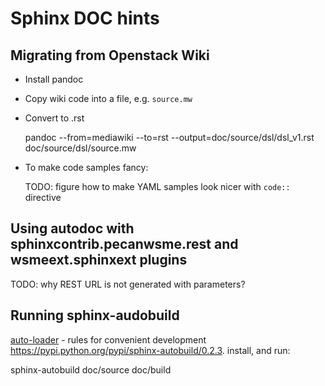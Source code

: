 # Sphinx DOC hints

## Migrating from Openstack Wiki

* Install pandoc
* Copy wiki code into a file, e.g. `source.mw`
* Convert to .rst

  pandoc --from=mediawiki --to=rst --output=doc/source/dsl/dsl_v1.rst doc/source/dsl/source.mw 

* To make code samples fancy: 
  
  TODO: figure how to make YAML samples look nicer with `code::` directive

## Using autodoc with sphinxcontrib.pecanwsme.rest and wsmeext.sphinxext plugins

  TODO: why REST URL is not generated with parameters?

## Running sphinx-audobuild

[auto-loader](https://pypi.python.org/pypi/sphinx-autobuild/0.2.3) - rules for convenient development https://pypi.python.org/pypi/sphinx-autobuild/0.2.3. install, and run: 

  sphinx-autobuild doc/source doc/build

